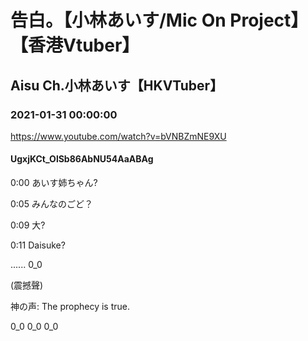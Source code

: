 # 告白。【小林あいす/Mic On Project】【香港Vtuber】
## Aisu Ch.小林あいす【HKVTuber】
### 2021-01-31 00:00:00
https://www.youtube.com/watch?v=bVNBZmNE9XU
#### UgxjKCt_OlSb86AbNU54AaABAg
0:00 あいす姉ちゃん?

0:05 みんなのごど？

0:09 大?

0:11 Daisuke?

...... 0_0

(震撼聲)

神の声: The prophecy is true.

0_0     0_0     0_0

